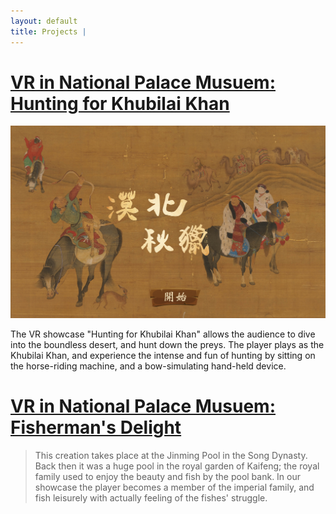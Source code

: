 ```yaml
---
layout: default
title: Projects | 
---
```


# [VR in National Palace Musuem: Hunting for Khubilai Khan](hunting.md)

<div
    class = "projectBox">
    <img
        src = "/images/huntingCover.jpg"
        class = "projectImg">

The VR showcase "Hunting for Khubilai Khan" allows the audience to dive into the
 boundless desert, and hunt down the preys. The player plays as the Khubilai Khan,
 and experience the intense and fun of hunting by sitting on the horse-riding machine,
 and a bow-simulating hand-held device.  

</div>

# [VR in National Palace Musuem: Fisherman's Delight](fishing.md)

> This creation takes place at the Jinming Pool in the Song Dynasty. Back then it was a
huge pool in the royal garden of Kaifeng; the royal family used to enjoy the beauty and
fish by the pool bank. In our showcase the player becomes a member of the imperial family,
and fish leisurely with actually feeling of the fishes' struggle.  
